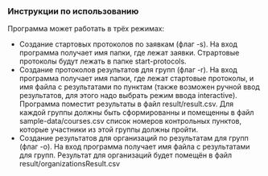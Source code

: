 ### Инструкции по использованию

Программа может работать в трёх режимах:
- Создание стартовых протоколов по заявкам (флаг -s).
На вход программа получает имя папки, где лежат заявки.
Страртовые протоколы будут лежать в папке start-protocols.
- Создание протоколов результатов для групп (флаг -r).
На вход программа получает имя папки, где лежат стартовые
протоколы, и имя файла с результатами по пунктам (также возможен
ручной ввод результатов, для этого надо выбрать
режим ввода interactive). Программа поместит результаты 
в файл result/result.csv. Для каждой группы должны быть
сформированны и помещенны в файл sample-data/courses.csv
список номеров контрольных пунктов, которые участники из
этой группы должны пройти.
- Создание результатов для организаций по результатам 
для групп (флаг -o). На вход программа получает имя
файла с результатами для групп. Результат для организаций
будет помещён в файл result/organizationsResult.csv